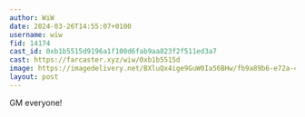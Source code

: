 ```yaml
---
author: WiW
date: 2024-03-26T14:55:07+0100
username: wiw
fid: 14174
cast_id: 0xb1b5515d9196a1f100d6fab9aa823f2f511ed3a7
cast: https://farcaster.xyz/wiw/0xb1b5515d
image: https://imagedelivery.net/BXluQx4ige9GuW0Ia56BHw/fb9a89b6-e72a-4426-277a-ce2fc4dd0d00/original
layout: post
---
```


GM everyone!

<img src='https://imagedelivery.net/BXluQx4ige9GuW0Ia56BHw/fb9a89b6-e72a-4426-277a-ce2fc4dd0d00/original' alt='' referrerpolicy='no-referrer'/>
